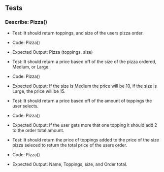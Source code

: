 ## Tests

### Describe: Pizza()

* Test: It should return toppings, and size of the users pizza order.
* Code: Pizza()
* Expected Output: Pizza (toppings, size)

* Test: It should return a price based off of the size of the pizza ordered, Medium, or Large.
* Code: Pizza()
* Expected Output: If the size is Medium the price will be 10, if the size is Large, the price will be 15.

* Test: It should return a price based off of the amount of toppings the user selects.
* Code: Pizza()
* Expected Output: If the user gets more that one topping it should add 2 to the order total amount.

* Test: It should return the price of toppings added to the price of the size pizza seleced to return the total price of the users order.
* Code: Pizza()
* Expected Output: Name, Toppings, size, and Order total.
